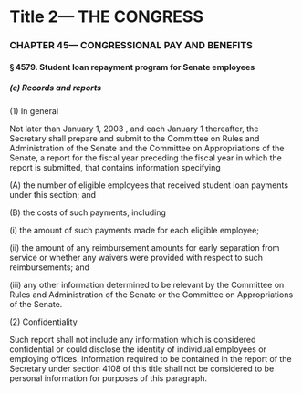 
# Title 2— THE CONGRESS
### CHAPTER 45— CONGRESSIONAL PAY AND BENEFITS
#### § 4579. Student loan repayment program for Senate employees
##### (e) Records and reports

(1) In general

Not later than January 1, 2003 , and each January 1 thereafter, the Secretary shall prepare and submit to the Committee on Rules and Administration of the Senate and the Committee on Appropriations of the Senate, a report for the fiscal year preceding the fiscal year in which the report is submitted, that contains information specifying

(A) the number of eligible employees that received student loan payments under this section; and

(B) the costs of such payments, including

(i) the amount of such payments made for each eligible employee;

(ii) the amount of any reimbursement amounts for early separation from service or whether any waivers were provided with respect to such reimbursements; and

(iii) any other information determined to be relevant by the Committee on Rules and Administration of the Senate or the Committee on Appropriations of the Senate.

(2) Confidentiality

Such report shall not include any information which is considered confidential or could disclose the identity of individual employees or employing offices. Information required to be contained in the report of the Secretary under section 4108 of this title shall not be considered to be personal information for purposes of this paragraph.
